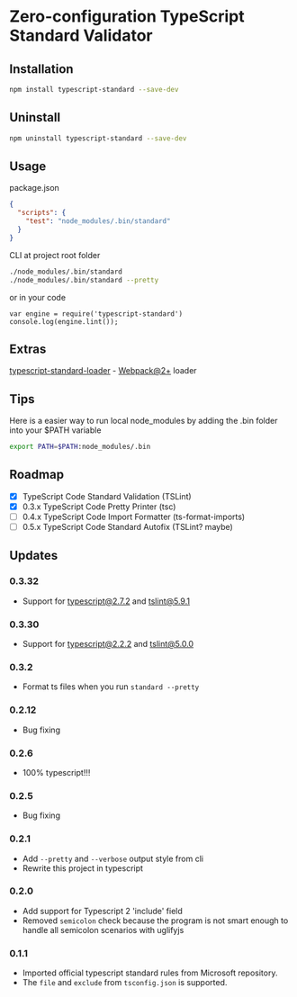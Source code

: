 # Zero-configuration TypeScript Standard Validator

## Installation

```sh
npm install typescript-standard --save-dev
```

## Uninstall

```sh
npm uninstall typescript-standard --save-dev
```

## Usage

package.json

```json
{
  "scripts": {
    "test": "node_modules/.bin/standard"
  }
}

```

CLI at project root folder

```sh
./node_modules/.bin/standard
./node_modules/.bin/standard --pretty
```

or in your code

```node
var engine = require('typescript-standard')
console.log(engine.lint());
```

## Extras

[typescript-standard-loader](https://www.npmjs.com/package/typescript-standard-loader) - [Webpack@2+](https://www.npmjs.com/package/webpack) loader

## Tips

Here is a easier way to run local node_modules by adding the .bin folder into your $PATH variable

```sh
export PATH=$PATH:node_modules/.bin
```

## Roadmap
  * [x] TypeScript Code Standard Validation (TSLint)
  * [x] 0.3.x TypeScript Code Pretty Printer (tsc)
  * [ ] 0.4.x TypeScript Code Import Formatter (ts-format-imports)
  * [ ] 0.5.x TypeScript Code Standard Autofix (TSLint? maybe)

## Updates

### 0.3.32
  - Support for typescript@2.7.2 and tslint@5.9.1

### 0.3.30
  - Support for typescript@2.2.2 and tslint@5.0.0

### 0.3.2
  - Format ts files when you run `standard --pretty`

### 0.2.12
  - Bug fixing

### 0.2.6
  - 100% typescript!!!

### 0.2.5
  - Bug fixing

### 0.2.1
  - Add `--pretty` and `--verbose` output style from cli
  - Rewrite this project in typescript

### 0.2.0

  - Add support for Typescript 2 'include' field
  - Removed `semicolon` check because the program is not smart enough to handle all semicolon scenarios with uglifyjs

### 0.1.1

  - Imported official typescript standard rules from Microsoft repository.
  - The `file` and `exclude` from `tsconfig.json` is supported.
